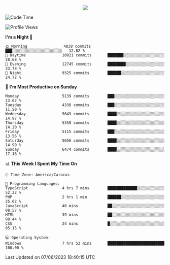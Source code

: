 <p align="center">
  <a href="http://www.github.com/thevacs">
    <img src="https://github-readme-streak-stats.herokuapp.com/?user=thevacs&stroke=ffffff&background=1c1917&ring=0891b2&fire=0891b2&currStreakNum=ffffff&currStreakLabel=0891b2&sideNums=ffffff&sideLabels=ffffff&dates=ffffff&hide_border=true" />
  </a>
</p>

<!--START_SECTION:waka-->
![Code Time](http://img.shields.io/badge/Code%20Time-1%2C409%20hrs%2049%20mins-blue)

![Profile Views](http://img.shields.io/badge/Profile%20Views-7-blue)

**I'm a Night 🦉** 

```text
🌞 Morning                4838 commits        ███░░░░░░░░░░░░░░░░░░░░░░   12.82 % 
🌆 Daytime                10821 commits       ███████░░░░░░░░░░░░░░░░░░   28.68 % 
🌃 Evening                12745 commits       ████████░░░░░░░░░░░░░░░░░   33.78 % 
🌙 Night                  9325 commits        ██████░░░░░░░░░░░░░░░░░░░   24.72 % 
```
📅 **I'm Most Productive on Sunday** 

```text
Monday                   5139 commits        ███░░░░░░░░░░░░░░░░░░░░░░   13.62 % 
Tuesday                  4338 commits        ███░░░░░░░░░░░░░░░░░░░░░░   11.50 % 
Wednesday                5649 commits        ████░░░░░░░░░░░░░░░░░░░░░   14.97 % 
Thursday                 5358 commits        ████░░░░░░░░░░░░░░░░░░░░░   14.20 % 
Friday                   5115 commits        ███░░░░░░░░░░░░░░░░░░░░░░   13.56 % 
Saturday                 5656 commits        ████░░░░░░░░░░░░░░░░░░░░░   14.99 % 
Sunday                   6474 commits        ████░░░░░░░░░░░░░░░░░░░░░   17.16 % 
```


📊 **This Week I Spent My Time On** 

```text
🕑︎ Time Zone: America/Caracas

💬 Programming Languages: 
TypeScript               4 hrs 7 mins        █████████████░░░░░░░░░░░░   52.22 % 
PHP                      2 hrs 1 min         ██████░░░░░░░░░░░░░░░░░░░   25.62 % 
JavaScript               40 mins             ██░░░░░░░░░░░░░░░░░░░░░░░   08.57 % 
HTML                     39 mins             ██░░░░░░░░░░░░░░░░░░░░░░░   08.44 % 
CSS                      24 mins             █░░░░░░░░░░░░░░░░░░░░░░░░   05.15 % 

💻 Operating System: 
Windows                  7 hrs 53 mins       █████████████████████████   100.00 % 
```


 Last Updated on 07/06/2023 18:40:15 UTC
<!--END_SECTION:waka-->
